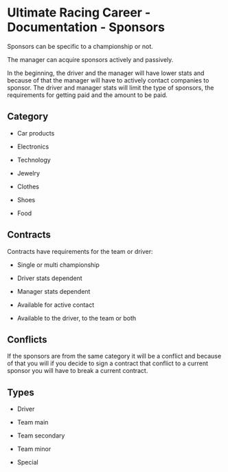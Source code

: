 # Ultimate Racing Career - Documentation - Sponsors

Sponsors can be specific to a championship or not.

The manager can acquire sponsors actively and passively.

In the beginning, the driver and the manager will have lower stats and because of that the manager will have to actively contact companies to sponsor. The driver and manager stats will limit the type of sponsors, the requirements for getting paid and the amount to be paid.

## Category

- Car products

- Electronics

- Technology

- Jewelry

- Clothes

- Shoes

- Food

## Contracts

Contracts have requirements for the team or driver:

- Single or multi championship

- Driver stats dependent

- Manager stats dependent

- Available for active contact

- Available to the driver, to the team or both 

## Conflicts

If the sponsors are from the same category it will be a conflict and because of that you will if you decide to sign a contract that conflict to a current sponsor you will have to break a current contract.

## Types

- Driver

- Team main

- Team secondary

- Team minor

- Special
